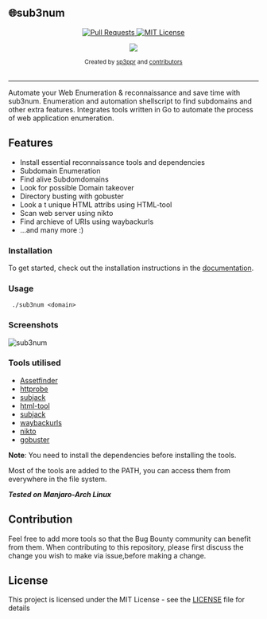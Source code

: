 ## 🌐sub3num





<p align="center">
  <a href="https://github.com/shagunattri/pwgen/pulls">
    <img src="https://img.shields.io/badge/PRs-welcome-brightgreen.svg?longCache=true" alt="Pull Requests">
  </a>
  <a href="LICENSE">
    <img src="https://img.shields.io/badge/License-MIT-lightgrey.svg?longCache=true" alt="MIT License">
  </a>
</p>

<p align="center">
  <a href="https://twitter.com/sp3ppr" target="_blank">
    <img src="https://img.shields.io/twitter/follow/sp3ppr.svg?logo=twitter">
  </a>
</p>

<div align="center">
  <sub>Created by
  <a href="https://twitter.com/sp3ppr">sp3ppr</a> and
  <a href="https://github.com/shagunattri/pwGen/graphs/contributors">contributors</a>
</div>

<br>

****

Automate your Web Enumeration & reconnaissance and save time with sub3num.
Enumeration and automation shellscript to find subdomains and other extra features.
Integrates tools written in Go to automate the process of web application enumeration.

## Features

- Install essential reconnaissance tools and dependencies
- Subdomain Enumeration
- Find alive Subdomdomains
- Look for possible Domain takeover 
- Directory busting with gobuster
- Look a t unique HTML attribs using HTML-tool
- Scan web server using nikto
- Find archieve of URIs using waybackurls
- ...and many more :)


### Installation

To get started, check out the installation instructions in the [documentation](install/setup.md).

### Usage

```console
 ./sub3num <domain>
```


### Screenshots


![sub3num](https://user-images.githubusercontent.com/29366864/80619137-e19f5d80-8a61-11ea-90b3-6f9483b4a326.png)



### Tools utilised

- [Assetfinder](https://github.com/tomnomnom/assetfinder)
- [httprobe](https://github.com/tomnomnom/httprobe)
- [subjack](https://github.com/haccer/subjack)
- [html-tool](https://github.com/tomnomnom/hacks/tree/master/html-tool)
- [subjack](https://github.com/haccer/subjack)
- [waybackurls](https://github.com/tomnomnom/waybackurls)
- [nikto](https://github.com/sullo/nikto)
- [gobuster](https://github.com/OJ/gobuster)



**Note**: You need to install the dependencies before installing the tools.

Most of the tools are added to the PATH, you can access them from everywhere in the file system.


***Tested on Manjaro-Arch Linux***

## Contribution 

Feel free to add more tools so that the Bug Bounty community can benefit from them.
When contributing to this repository, please first discuss the change you wish to make via issue,before making a change.


## License

This project is licensed under the MIT License - see the [LICENSE](LICENSE) file for details
